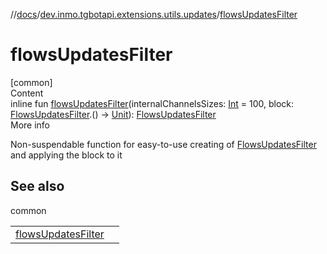 //[docs](../../index.md)/[dev.inmo.tgbotapi.extensions.utils.updates](index.md)/[flowsUpdatesFilter](flows-updates-filter.md)



# flowsUpdatesFilter  
[common]  
Content  
inline fun [flowsUpdatesFilter](flows-updates-filter.md)(internalChannelsSizes: [Int](https://kotlinlang.org/api/latest/jvm/stdlib/kotlin/-int/index.html) = 100, block: [FlowsUpdatesFilter](../dev.inmo.tgbotapi.updateshandlers/-flows-updates-filter/index.md).() -> [Unit](https://kotlinlang.org/api/latest/jvm/stdlib/kotlin/-unit/index.html)): [FlowsUpdatesFilter](../dev.inmo.tgbotapi.updateshandlers/-flows-updates-filter/index.md)  
More info  


Non-suspendable function for easy-to-use creating of [FlowsUpdatesFilter](../dev.inmo.tgbotapi.updateshandlers/-flows-updates-filter/index.md) and applying the block to it



## See also  
  
common  
  
| | |
|---|---|
| <a name="dev.inmo.tgbotapi.extensions.utils.updates//flowsUpdatesFilter/#kotlin.Int#kotlin.Function1[dev.inmo.tgbotapi.updateshandlers.FlowsUpdatesFilter,kotlin.Unit]/PointingToDeclaration/"></a>[flowsUpdatesFilter](flows-updates-filter.md)| <a name="dev.inmo.tgbotapi.extensions.utils.updates//flowsUpdatesFilter/#kotlin.Int#kotlin.Function1[dev.inmo.tgbotapi.updateshandlers.FlowsUpdatesFilter,kotlin.Unit]/PointingToDeclaration/"></a>|
  
  



